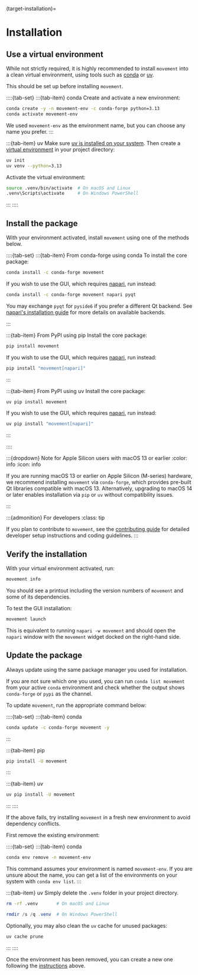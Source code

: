 (target-installation)=
# Installation

## Use a virtual environment

While not strictly required, it is highly recommended to install `movement` into a
clean virtual environment, using tools such as [conda](conda:) or [uv](uv:).

This should be set up before installing `movement`.

::::{tab-set}
:::{tab-item} conda
Create and activate a new environment:
```sh
conda create -y -n movement-env -c conda-forge python=3.13
conda activate movement-env
```

We used `movement-env` as the environment name, but you can choose any name you prefer.
:::

:::{tab-item} uv
Make sure [uv is installed on your system](uv:getting-started/installation).
Then create a [virtual environment](uv:pip/environments/) in your project directory:

```sh
uv init
uv venv --python=3.13
```

Activate the virtual environment:
```sh
source .venv/bin/activate  # On macOS and Linux
.venv\Scripts\activate     # On Windows PowerShell
```
:::
::::

## Install the package
With your environment activated, install `movement` using one of the methods below.

::::{tab-set}
:::{tab-item} From conda-forge using conda
To install the core package:
```sh
conda install -c conda-forge movement
```

If you wish to use the GUI, which requires [napari](napari:), run instead:
```sh
conda install -c conda-forge movement napari pyqt
```
You may exchange `pyqt` for `pyside6` if you prefer a different Qt backend.
See [napari's installation guide](napari:tutorials/fundamentals/installation.html)
for more details on available backends.

:::

:::{tab-item} From PyPI using pip
Install the core package:
```sh
pip install movement
```
If you wish to use the GUI, which requires [napari](napari:), run instead:
```sh
pip install "movement[napari]"
```
:::

:::{tab-item} From PyPI using uv
Install the core package:
```sh
uv pip install movement
```
If you wish to use the GUI, which requires [napari](napari:), run instead:
```sh
uv pip install "movement[napari]"
```
:::

::::

:::{dropdown} Note for Apple Silicon users with macOS 13 or earlier
:color: info
:icon: info

If you are running macOS 13 or earlier on Apple Silicon (M-series) hardware,
we recommend installing `movement` via `conda-forge`,
which provides pre-built Qt libraries compatible with macOS 13.
Alternatively, upgrading to macOS 14 or later enables installation via `pip` or `uv`
without compatibility issues.

:::

:::{admonition} For developers
:class: tip

If you plan to contribute to `movement`, see the [contributing guide](target-contributing)
for detailed developer setup instructions and coding guidelines.
:::

## Verify the installation
With your virtual environment activated, run:
```sh
movement info
```
You should see a printout including the version numbers of `movement`
and some of its dependencies.

To test the GUI installation:

```sh
movement launch
```

This is equivalent to running `napari -w movement` and should open the `napari`
window with the `movement` widget docked on the right-hand side.

## Update the package

Always update using the same package manager you used for installation.

If you are not sure which one you used, you can run `conda list movement` from your active `conda` environment
and check whether the output shows `conda-forge` or `pypi` as the channel.

To update `movement`, run the appropriate command below:

::::{tab-set}
:::{tab-item} conda
```sh
conda update -c conda-forge movement -y
```
:::

:::{tab-item} pip
```sh
pip install -U movement
```
:::

:::{tab-item} uv
```sh
uv pip install -U movement
```
:::
::::


If the above fails, try installing `movement` in a fresh new environment to avoid dependency conflicts.

First remove the existing environment:

::::{tab-set}
:::{tab-item} conda
```sh
conda env remove -n movement-env
```

This command assumes your environment is named `movement-env`.
If you are unsure about the name, you can get a list of the environments
on your system with `conda env list`.
:::

:::{tab-item} uv
Simply delete the `.venv` folder in your project directory.

```bash
rm -rf .venv       # On macOS and Linux
```
```powershell
rmdir /s /q .venv  # On Windows PowerShell
```

Optionally, you may also clean the `uv` cache for unused packages:
```sh
uv cache prune
```
:::
::::

Once the environment has been removed, you can create a new one following the [instructions](#use-a-virtual-environment) above.
